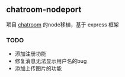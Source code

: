 ## chatroom-nodeport

项目 [chatroom](https://github.com/Dreamersseve/chatroom/tree/master) 的node移植，基于 express 框架

### TODO
* 添加注册功能
* 修复消息无法显示用户名的bug
* 添加上传图片的功能